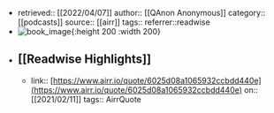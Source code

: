 - retrieved:: [[2022/04/07]]
  author:: [[QAnon Anonymous]]
  category:: [[podcasts]]
  source:: [[airr]]
  tags:: 
  referrer::readwise
- ![book_image](https://i1.sndcdn.com/avatars-5a5nfLzp2yEBu0Wc-HYF8iQ-original.jpg){:height 200 :width 200}
- ## [[Readwise Highlights]]
	- link:: [https://www.airr.io/quote/6025d08a1065932ccbdd440e](https://www.airr.io/quote/6025d08a1065932ccbdd440e)
	  on:: [[2021/02/11]]
	  tags:: 
	  AirrQuote